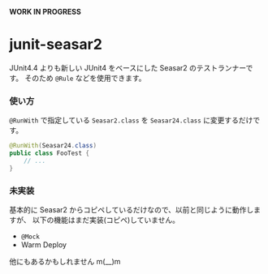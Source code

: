 **WORK IN PROGRESS**

junit-seasar2
=============

JUnit4.4 よりも新しい JUnit4 をベースにした Seasar2 のテストランナーです。
そのため `@Rule` などを使用できます。

### 使い方

`@RunWith` で指定している `Seasar2.class` を `Seasar24.class` に変更するだけです。

```Java
@RunWith(Seasar24.class)
public class FooTest {
    // ...
}
```

### 未実装

基本的に Seasar2 からコピペしているだけなので、以前と同じように動作しますが、
以下の機能はまだ実装(コピペ)していません。

* `@Mock`
* Warm Deploy

他にもあるかもしれません m(__)m
